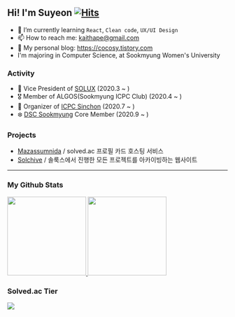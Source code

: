 

## Hi! I'm Suyeon [![Hits](https://hits.seeyoufarm.com/api/count/incr/badge.svg?url=https%3A%2F%2Fgithub.com%2Fmori8&count_bg=%2379C83D&title_bg=%23555555&icon=&icon_color=%23E7E7E7&title=hits&edge_flat=false)](https://hits.seeyoufarm.com)

- 🌱 I’m currently learning `React`, `Clean code`, `UX/UI Design`
- 📫 How to reach me: kaithape@gmail.com
- 🧐 My personal blog: https://cocosy.tistory.com
- I'm majoring in Computer Science, at Sookmyung Women's University

### Activity

- 🐧 Vice President of [SOLUX](https://sm-solux.github.io/) (2020.3 ~ )
- 🎖 Member of ALGOS(Sookmyung ICPC Club) (2020.4 ~ )
- 💚 Organizer of [ICPC Sinchon](http://icpc-sinchon.github.io/) (2020.7 ~ )
- ❄️ [DSC Sookmyung](https://www.facebook.com/dscsookmyung/) Core Member (2020.9 ~ )

### Projects
- [Mazassumnida](https://github.com/mazassumnida/mazassumnida)
  / solved.ac 프로필 카드 호스팅 서비스
- [Solchive](https://github.com/mori8/solchive)
  / 솔룩스에서 진행한 모든 프로젝트를 아카이빙하는 웹사이트

<hr>

### My Github Stats

<a href="#">
  <img src="https://github-readme-stats.vercel.app/api?username=mori8&theme=react&show_icons=true" height="180px">
</a>
<a href="#">
  <img src="https://github-readme-stats.vercel.app/api/top-langs/?username=mori8&theme=react&exclude_repo=Jagi,assignment&layout=compact" height="180px">
</a>

### Solved.ac Tier

<img src="http://mazassumnida.wtf/api/v2/generate_badge?boj=ccoco&cache=c">
